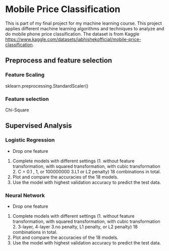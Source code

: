 # Mobile Price Classification
This is part of my final project for my machine learning course.
This project applies different machine learning algorithms and techniques to analyze and do mobile phone price classification. The dataset is from Kaggle https://www.kaggle.com/datasets/iabhishekofficial/mobile-price-classification.

## Preprocess and feature selection
### Feature Scaling
sklearn.preprocessing.StandardScaler()

### Feature selection
Chi-Square

## Supervised Analysis
### Logistic Regression
  * Drop one feature
  1. Complete models with different settings (1. without feature transformation, with squared transformation, with cubic transformation 2. C = 0.1 , 1, or 100000000 3.L1 or L2 penalty) 18 combinations in total.
  2. Plot and compare the accuracies of the 18 models. 
  3. Use the model with highest validation accuracy to predict the test data. 

### Neural Network
  * Drop one feature
  1. Complete models with different settings (1. without feature transformation, with squared transformation, with cubic transformation 2. 3-layer, 4-layer 3.no penalty, L1 penalty, or L2 penalty) 18 combinations in total.
  2. Plot and compare the accuracies of the 18 models. 
  3. Use the model with highest validation accuracy to predict the test data. 



